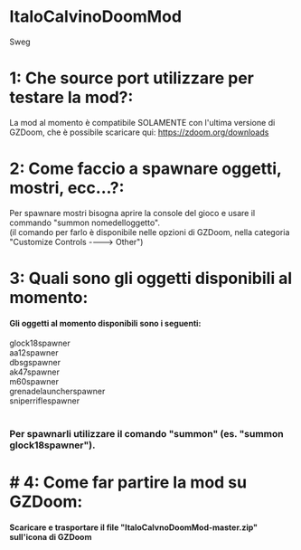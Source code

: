 # ItaloCalvinoDoomMod
Sweg
# 1: Che source port utilizzare per testare la mod?:
La mod al momento è compatibile SOLAMENTE con l'ultima versione di GZDoom, che è possibile scaricare qui: https://zdoom.org/downloads
# 2: Come faccio a spawnare oggetti, mostri, ecc...?:
Per spawnare mostri bisogna aprire la console del gioco e usare il commando "summon nomedelloggetto".<br> 
(il comando per farlo è disponibile nelle opzioni di GZDoom, nella categoria "Customize Controls ----> Other")
# 3: Quali sono gli oggetti disponibili al momento:
<h4>Gli oggetti al momento disponibili sono i seguenti:<br></h4>
   glock18spawner<br>
   aa12spawner<br>
   dbsgspawner<br>
   ak47spawner<br>
   m60spawner<br>
   grenadelauncherspawner<br>
   sniperriflespawner<br>
<br><h3>Per spawnarli utilizzare il comando "summon" (es. "summon glock18spawner").</h3>
<h1># 4: Come far partire la mod su GZDoom:</h1>
<h4>Scaricare e trasportare il file "ItaloCalvnoDoomMod-master.zip" sull'icona di GZDoom</h4>
